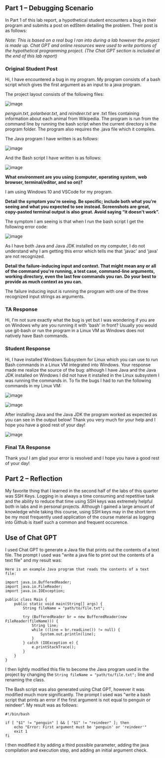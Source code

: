 ## Part 1 – Debugging Scenario

In Part 1 of this lab report, a hypothetical student encounters a bug in their program and submits a post on edStem detailing the problem. Their post is as follows:

_Note: This is based on a real bug I ran into during a lab however the project is made up. Chat GPT and online resources were used to write portions of the hypothetical programming project. (The Chat GPT section is included at the end of this lab report)_

### Original Student Post

Hi, I have encountered a bug in my program. My program consists of a bash script which gives the first argument as an input to a java program.

The project layout consists of the following files: 

![image](screenshot1.png)

_penguin.txt_, _polarbear.txt_, and _reindeer.txt_ are .txt files containing information about each animal from Wikipedia. The program is run from the command line by running the bash script when the current directory is the program folder. The program also requires the .java file which it compiles.

The Java program I have written is as follows: 

![image](screenshot2.png)

And the Bash script I have written is as follows:

![image](screenshot3.png)


**What environment are you using (computer, operating system, web browser, terminal/editor, and so on)?**

I am using Windows 10 and VSCode for my program. 


**Detail the symptom you're seeing. Be specific; include both what you're seeing and what you expected to see instead. Screenshots are great, copy-pasted terminal output is also great. Avoid saying “it doesn't work”.**

The symptom I am seeing is that when I run the bash script I get the following error code:

![image](screenshot4.png)

As I have both Java and Java JDK installed on my computer, I do not understand why I am getting this error which tells me that 'javac' and 'java' are not recognized.

**Detail the failure-inducing input and context. That might mean any or all of the command you're running, a test case, command-line arguments, working directory, even the last few commands you ran. Do your best to provide as much context as you can.**

The failure inducing input is running the program with one of the three recognized input strings as arguments.

### TA Response

Hi, I'm not sure exactly what the bug is yet but I was wondering if you are on Windows why are you running it with 'bash' in front? Usually you would use git-bash or run the program in a Linux VM as Windows does not natively have Bash commands.

### Student Response

Hi, I have installed Windows Subsystem for Linux which you can use to run Bash commands in a Linux VM integrated into Windows. Your response made me realize the source of the bug: although I have Java and the Java JDK installed on Windows I did not have it installed in the Linux subsystem I was running the commands in. To fix the bugs I had to run the following commands in my Linux VM:

![image](screenshot5.png)

![image](screenshot6.png)

After installing Java and the Java JDK the program worked as expected as you can see in the output below! Thank you very much for your help and I hope you have a good rest of your day!

![image](screenshot7.png)

### Final TA Response

Thank you! I am glad your error is resolved and I hope you have a good rest of your day!

## Part 2 – Reflection

My favorite thing that I learned in the second half of the labs of this quarter was SSH Keys. Logging in is always a time consuming and repetitive task and the ability to reduce that time using SSH keys was extremely helpful both in labs and in personal projects. Although I gained a large amount of knowledge while taking this course, using SSH keys may in the short term be my most frequently used application of the course material as logging into Github is itself such a common and frequent occurence.

## Use of Chat GPT

I used Chat GPT to generate a Java file that prints out the contents of a text file. The prompt I used was "write a java file to print out the contents of a text file" and my result was: 

```
Here is an example Java program that reads the contents of a text file:

import java.io.BufferedReader;
import java.io.FileReader;
import java.io.IOException;

public class Main {
    public static void main(String[] args) {
        String fileName = "path/to/file.txt";

        try (BufferedReader br = new BufferedReader(new FileReader(fileName))) {
            String line;
            while ((line = br.readLine()) != null) {
                System.out.println(line);
            }
        } catch (IOException e) {
            e.printStackTrace();
        }
    }
}
```

I then lightly modified this file to become the Java program used in the project by changing the `String fileName = "path/to/file.txt";` line and renaming the class.

The Bash script was also generated using Chat GPT, however it was modified much more significantly. The prompt I used was "write a bash script that prints an error if the first argument is not equal to penguin or reindeer". My result was as follows:

```
#!/bin/bash

if [ "$1" != "penguin" ] && [ "$1" != "reindeer" ]; then
    echo "Error: First argument must be 'penguin' or 'reindeer'"
    exit 1
fi
```

I then modified it by adding a third possible parameter, adding the java compilation and execution step, and adding an initial argument check.
